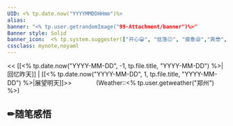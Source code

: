 ```yaml
---
UID: <% tp.date.now("YYYYMMDDHHmm")%> 
alias:
banner: "<% tp.user.getrandomImage("99-Attachment/banner")%>"
Banner style: Solid
banner_icon:  <% tp.system.suggester(["开心😀", "低落😐", "疲惫😪","爽😎","平静😶"], ["😀", "😐", "😪", "😎", "😶"],false,'今天心情如何？') %>
cssclass: mynote,noyaml
---
```


<< [[<% tp.date.now("YYYY-MM-DD", -1, tp.file.title, "YYYY-MM-DD") %>|回忆昨天]] | [[<% tp.date.now("YYYY-MM-DD", 1, tp.file.title, "YYYY-MM-DD") %>|展望明天]]>>　　　　(Weather::<% tp.user.getweather("郑州") %>)

## ✏随笔感悟

